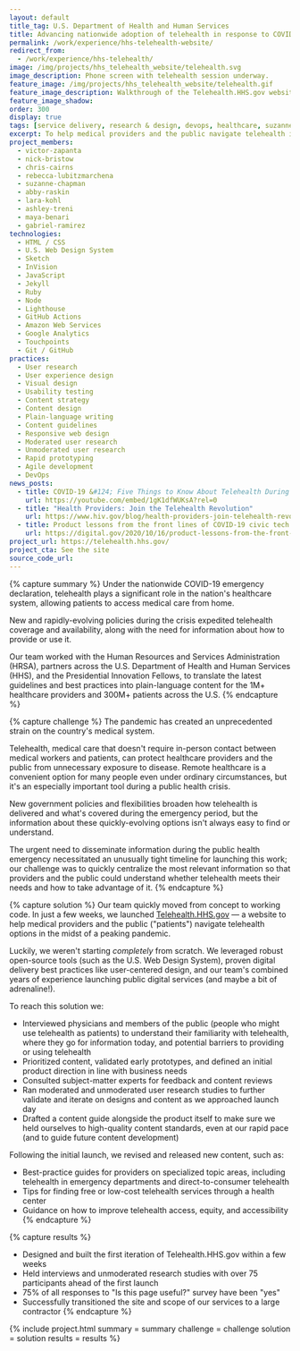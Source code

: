 ```yaml
---
layout: default
title_tag: U.S. Department of Health and Human Services
title: Advancing nationwide adoption of telehealth in response to COVID-19
permalink: /work/experience/hhs-telehealth-website/
redirect_from:
  - /work/experience/hhs-telehealth/
image: /img/projects/hhs_telehealth_website/telehealth.svg
image_description: Phone screen with telehealth session underway.
feature_image: /img/projects/hhs_telehealth_website/telehealth.gif
feature_image_description: Walkthrough of the Telehealth.HHS.gov website.
feature_image_shadow:
order: 300
display: true
tags: [service delivery, research & design, devops, healthcare, suzanne chapman, abby raskin, victor zapanta, rebecca lubitzmarchena, nick bristow, lara kohl, ashley treni, maya benari, gabriel ramirez, chris cairns]
excerpt: To help medical providers and the public navigate telehealth information and resources during the COVID-19 public health emergency and beyond, we launched a site to do just that.
project_members:
  - victor-zapanta
  - nick-bristow
  - chris-cairns
  - rebecca-lubitzmarchena
  - suzanne-chapman
  - abby-raskin
  - lara-kohl
  - ashley-treni
  - maya-benari
  - gabriel-ramirez
technologies:
  - HTML / CSS
  - U.S. Web Design System
  - Sketch
  - InVision
  - JavaScript
  - Jekyll
  - Ruby
  - Node
  - Lighthouse
  - GitHub Actions
  - Amazon Web Services
  - Google Analytics
  - Touchpoints
  - Git / GitHub
practices:
  - User research
  - User experience design
  - Visual design
  - Usability testing
  - Content strategy
  - Content design
  - Plain-language writing
  - Content guidelines
  - Responsive web design
  - Moderated user research
  - Unmoderated user research
  - Rapid prototyping
  - Agile development
  - DevOps
news_posts:
  - title: COVID-19 &#124; Five Things to Know About Telehealth During the COVID-19 Pandemic
    url: https://youtube.com/embed/1gK1dfWUKsA?rel=0
  - title: "Health Providers: Join the Telehealth Revolution"
    url: https://www.hiv.gov/blog/health-providers-join-telehealth-revolution
  - title: Product lessons from the front lines of COVID-19 civic tech response
    url: https://digital.gov/2020/10/16/product-lessons-from-the-front-lines-of-covid-19-civic-tech-response/
project_url: https://telehealth.hhs.gov/
project_cta: See the site
source_code_url:
---
```


{% capture summary %}
Under the nationwide COVID-19 emergency declaration, telehealth plays a significant
role in the nation's healthcare system, allowing patients to access medical care from home.

New and rapidly-evolving policies during the crisis expedited telehealth coverage and
availability, along with the need for information about how to provide or use it.

Our team worked with the Human Resources and Services Administration (HRSA),
partners across the U.S. Department of Health and Human Services (HHS),
and the Presidential Innovation Fellows, to translate the latest guidelines and best
practices into plain-language content for the 1M+ healthcare providers and 300M+ patients
across the U.S.
{% endcapture %}

{% capture challenge %}
The pandemic has created an unprecedented strain on the country's medical system.

Telehealth, medical care that doesn't require in-person contact between medical workers
and patients, can protect healthcare providers and the public from unnecessary exposure
to disease. Remote healthcare is a convenient option for many people even under ordinary
circumstances, but it's an especially important tool during a public health crisis.

New government policies and flexibilities broaden how telehealth is delivered and what's
covered during the emergency period, but the information about these quickly-evolving
options isn't always easy to find or understand.

The urgent need to disseminate information during the public health emergency necessitated
an unusually tight timeline for launching this work; our challenge was to quickly
centralize the most relevant information so that providers and the public could
understand whether telehealth meets their needs and how to take advantage of it.
{% endcapture %}

{% capture solution %}
Our team quickly moved from concept to working code. In just a few weeks, we launched
[Telehealth.HHS.gov](https://telehealth.hhs.gov/) — a website to help medical
providers and the public ("patients") navigate telehealth options in the midst of a peaking pandemic.

Luckily, we weren't starting <em>completely</em> from scratch. We leveraged robust open-source tools
(such as the U.S. Web Design System), proven digital delivery best practices like user-centered
design, and our team's combined years of experience launching public digital services (and maybe
a bit of adrenaline!).

To reach this solution we:

- Interviewed physicians and members of the public (people who might use telehealth as patients)
to understand their familiarity with telehealth, where they go for information today, and
potential barriers to providing or using telehealth
- Prioritized content, validated early prototypes, and defined an initial product direction in
line with business needs
- Consulted subject-matter experts for feedback and content reviews
- Ran moderated and unmoderated user research studies to further validate and iterate on designs
and content as we approached launch day
- Drafted a content guide alongside the product itself to make sure we held ourselves to high-quality
content standards, even at our rapid pace (and to guide future content development)

Following the initial launch, we revised and released new content, such as:

- Best-practice guides for providers on specialized topic areas, including telehealth in emergency
departments and direct-to-consumer telehealth
- Tips for finding free or low-cost telehealth services through a health center
- Guidance on how to improve telehealth access, equity, and accessibility
{% endcapture %}

{% capture results %}
- Designed and built the first iteration of Telehealth.HHS.gov within a few weeks
- Held interviews and unmoderated research studies with over 75 participants ahead of the first launch
- 75% of all responses to "Is this page useful?" survey have been "yes"
- Successfully transitioned the site and scope of our services to a large contractor
{% endcapture %}

{% include project.html
  summary = summary
  challenge = challenge
  solution = solution
  results = results
%}
